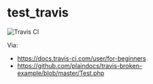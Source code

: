 # test_travis

![Travis CI](https://travis-ci.org/dkorolev/test_travis.svg?branch=master)

Via:
* https://docs.travis-ci.com/user/for-beginners
* https://github.com/plaindocs/travis-broken-example/blob/master/Test.php
